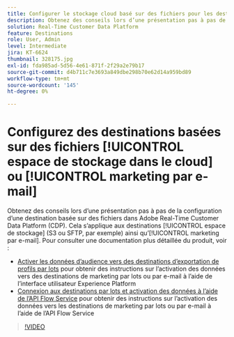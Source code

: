 ```yaml
---
title: Configurer le stockage cloud basé sur des fichiers pour les destinations de marketing par e-mail
description: Obtenez des conseils lors d’une présentation pas à pas de la configuration d’une destination basée sur des fichiers dans Adobe Real-Time CDP. Cela s’applique aux destinations d’espace de stockage (S3 ou SFTP, par exemple) ainsi qu’aux destinations de marketing par e-mail.
solution: Real-Time Customer Data Platform
feature: Destinations
role: User, Admin
level: Intermediate
jira: KT-6624
thumbnail: 328175.jpg
exl-id: fda985ad-5d56-4e61-871f-2f29a2e79b17
source-git-commit: d4b711c7e3693a849dbe298b70e62d14a959bd89
workflow-type: tm+mt
source-wordcount: '145'
ht-degree: 0%

---
```


# Configurez des destinations basées sur des fichiers [!UICONTROL espace de stockage dans le cloud] ou [!UICONTROL marketing par e-mail]

Obtenez des conseils lors d’une présentation pas à pas de la configuration d’une destination basée sur des fichiers dans Adobe Real-Time Customer Data Platform (CDP). Cela s’applique aux destinations [!UICONTROL espace de stockage] (S3 ou SFTP, par exemple) ainsi qu’[!UICONTROL marketing par e-mail]. Pour consulter une documentation plus détaillée du produit, voir :

* [Activer les données d’audience vers des destinations d’exportation de profils par lots](https://experienceleague.adobe.com/docs/experience-platform/destinations/ui/activate/activate-batch-profile-destinations.html?lang=fr) pour obtenir des instructions sur l’activation des données vers des destinations de marketing par lots ou par e-mail à l’aide de l’interface utilisateur Experience Platform
* [Connexion aux destinations par lots et activation des données à l’aide de l’API Flow Service](https://experienceleague.adobe.com/docs/experience-platform/destinations/api/connect-activate-batch-destinations.html?lang=fr) pour obtenir des instructions sur l’activation des données vers les destinations de marketing par lots ou par e-mail à l’aide de l’API Flow Service

>[!VIDEO](https://video.tv.adobe.com/v/328175/?learn=on&enablevpops)
